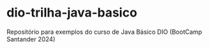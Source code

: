 # dio-trilha-java-basico
Repositório para exemplos do curso de Java Básico DIO (BootCamp Santander 2024)
